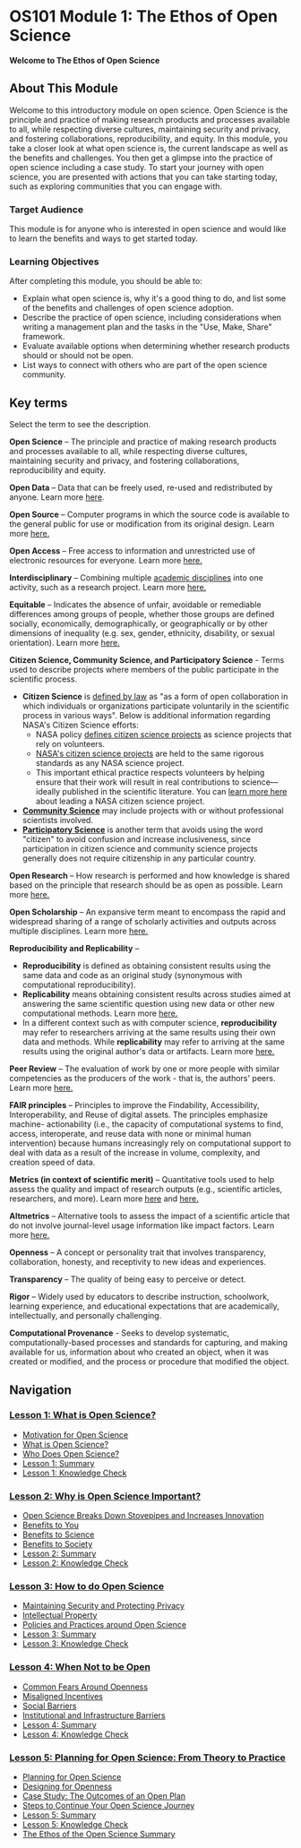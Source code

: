 # OS101 Module 1: The Ethos of Open Science

**Welcome to The Ethos of Open Science**

## About This Module

Welcome to this introductory module on open science. Open Science is the principle and practice of making research products and processes available to all, while respecting diverse cultures, maintaining security and privacy, and fostering collaborations, reproducibility, and equity. In this module, you take a closer look at what open science is, the current landscape as well as the benefits and challenges. You then get a glimpse into the practice of open science including a case study. To start your journey with open science, you are presented with actions that you can take starting today, such as exploring communities that you can engage with.

### Target Audience

This module is for anyone who is interested in open science and would like to learn the benefits and ways to get started today.

### Learning Objectives

After completing this module, you should be able to:

- Explain what open science is, why it's a good thing to do, and list some of the benefits and challenges of open science adoption.
- Describe the practice of open science, including considerations when writing a management plan and the tasks in the "Use, Make, Share" framework.
- Evaluate available options when determining whether research products should or should not be open.
- List ways to connect with others who are part of the open science community.

## Key terms

Select the term to see the description.

**Open Science** – The principle and practice of making research products and processes available to all, while respecting diverse cultures, maintaining security and privacy, and fostering collaborations, reproducibility and equity.

**Open Data** – Data that can be freely used, re-used and redistributed by anyone. Learn more [here](https://opendatahandbook.org/guide/en/what-is-open-data/).

**Open Source** – Computer programs in which the source code is available to the general public for use or modification from its original design. Learn more [here.](https://en.wikipedia.org/wiki/Open_source)

**Open Access** – Free access to information and unrestricted use of electronic resources for everyone. Learn more [here.](https://en.unesco.org/open-access/what-open-access)

**Interdisciplinary** – Combining multiple [academic disciplines](https://en.wikipedia.org/wiki/Academic_discipline) into one activity, such as a research project. Learn more [here.](https://en.wikipedia.org/wiki/Interdisciplinarity)

**Equitable** – Indicates the absence of unfair, avoidable or remediable differences among groups of people, whether those groups are defined socially, economically, demographically, or geographically or by other dimensions of inequality (e.g. sex, gender, ethnicity, disability, or sexual orientation). Learn more [here.](https://www.who.int/health-topics/health-equity)

**Citizen Science, Community Science, and Participatory Science** - Terms used to describe projects where members of the public participate in the scientific process.

- **Citizen Science** is [defined by law](https://www.congress.gov/114/plaws/publ329/PLAW-114publ329.pdf) as "as a form of open collaboration in which individuals or organizations participate voluntarily in the scientific process in various ways". Below is additional information regarding NASA's Citizen Science efforts:
  - NASA policy [defines citizen science projects](https://smd-cms.nasa.gov/wp-content/uploads/2023/04/SPD_33_Citizen_Science_TAGGED.pdf) as science projects that rely on volunteers.
  - [NASA's citizen science projects](https://science.nasa.gov/citizen-science/) are held to the same rigorous standards as any NASA science project.
  - This important ethical practice respects volunteers by helping ensure that their work will result in real contributions to science—ideally published in the scientific literature. You can [learn more here](https://science.nasa.gov/citizen-science/resources/) about leading a NASA citizen science project.
- **[Community Science](https://calacademy.org/Community-science)** may include projects with or without professional scientists involved.
- **[Participatory Science](https://serc.si.edu/why-do-we-call-it-participatory-science)**  is another term that avoids using the word "citizen" to avoid confusion and increase inclusiveness, since participation in citizen science and community science projects generally does not require citizenship in any particular country.

**Open Research** – How research is performed and how knowledge is shared based on the principle that research should be as open as possible. Learn more [here.](https://www.ukri.org/what-we-do/supporting-healthy-research-and-innovation-culture/open-research/)

**Open Scholarship** – An expansive term meant to encompass the rapid and widespread sharing of a range of scholarly activities and outputs across multiple disciplines. Learn more [here.](https://www.heliosopen.org/about)

**Reproducibility and Replicability** – 

- **Reproducibility** is defined as obtaining consistent results using the same data and code as an original study (synonymous with computational reproducibility). 
- **Replicability** means obtaining consistent results across studies aimed at answering the same scientific question using new data or other new computational methods. Learn more [here.](https://www.nationalacademies.org/news/2019/09/reproducibility-and-replicability-in-research)
- In a different context such as with computer science, **reproducibility** may refer to researchers arriving at the same results using their own data and methods.  While **replicability** may refer to arriving at the same results using the original author's data or artifacts.  Learn more [here.](https://www.ncbi.nlm.nih.gov/books/NBK547546/)

**Peer Review** – The evaluation of work by one or more people with similar competencies as the producers of the work - that is, the authors' peers. Learn more [here.](https://en.wikipedia.org/wiki/Peer_review)

**FAIR principles** – Principles to improve the Findability, Accessibility, Interoperability, and Reuse of digital assets. The principles emphasize machine- actionability (i.e., the capacity of computational systems to find, access, interoperate, and reuse data with none or minimal human intervention) because humans increasingly rely on computational support to deal with data as a result of the increase in volume, complexity, and creation speed of data.

**Metrics (in context of scientific merit)** – Quantitative tools used to help assess the quality and impact of research outputs (e.g., scientific articles, researchers, and more). Learn more [here](https://www.ncbi.nlm.nih.gov/pmc/articles/PMC8397294/) and [here.](https://editorresources.taylorandfrancis.com/understanding-research-metrics/)

**Altmetrics** – Alternative tools to assess the impact of a scientific article that do not involve journal-level usage information like impact factors.
Learn more [here.](https://www.ncbi.nlm.nih.gov/pmc/articles/PMC3792863/)

**Openness** – A concept or personality trait that involves transparency, collaboration, honesty, and receptivity to new ideas and experiences.

**Transparency** – The quality of being easy to perceive or detect.

**Rigor** – Widely used by educators to describe instruction, schoolwork, learning experience, and educational expectations that are academically, intellectually, and personally challenging.

**Computational Provenance** - Seeks to develop systematic, computationally-based processes and standards for capturing, and making available for us, information about who created an object, when it was created or modified, and the process or procedure that modified the object.

## Navigation

### [Lesson 1: What is Open Science?](./Lesson_1)

* [Motivation for Open Science](./Lesson_1#motivation-for-open-science)
* [What is Open Science?](./Lesson_1#what-is-open-science)
* [Who Does Open Science?](./Lesson_1#who-does-open-science)
* [Lesson 1: Summary](./Lesson_1#lesson-1-summary)
* [Lesson 1: Knowledge Check](./Lesson_1#lesson-1-knowledge-check)

### [Lesson 2: Why is Open Science Important?](./Lesson_2)

* [Open Science Breaks Down Stovepipes and Increases Innovation](./Lesson_2#open-science-breaks-down-stovepipes-and-increases-innovation)
* [Benefits to You](./Lesson_2#benefits-to-you)
* [Benefits to Science](./Lesson_2#benefits-to-science)
* [Benefits to Society](./Lesson_2#benefits-to-society)
* [Lesson 2: Summary](./Lesson_2#lesson-2-summary)
* [Lesson 2: Knowledge Check](./Lesson_2#lesson-2-knowledge-check)

### [Lesson 3: How to do Open Science](./Lesson_3)

* [Maintaining Security and Protecting Privacy](./Lesson_3#maintaining-security-and-protecting-privacy)
* [Intellectual Property](./Lesson_3#intellectual-property)
* [Policies and Practices around Open Science](./Lesson_3#policies-and-practices-around-open-science)
* [Lesson 3: Summary](./Lesson_3#lesson-3-summary)
* [Lesson 3: Knowledge Check](./Lesson_3#lesson-3-knowledge-check)

### [Lesson 4: When Not to be Open](./Lesson_4)

* [Common Fears Around Openness](./Lesson_4#common-fears-around-openness)
* [Misaligned Incentives](./Lesson_4#misaligned-incentives)
* [Social Barriers](./Lesson_4#social-barriers)
* [Institutional and Infrastructure Barriers](./Lesson_4#institutional-and-infrastructure-barriers)
* [Lesson 4: Summary](./Lesson_4#lesson-4-summary)
* [Lesson 4: Knowledge Check](./Lesson_4#lesson-4-knowledge-check)

### [Lesson 5: Planning for Open Science: From Theory to Practice](./Lesson_5)

* [Planning for Open Science](./Lesson_5#planning-for-open-science)
* [Designing for Openness](./Lesson_5#designing-for-openness)
* [Case Study: The Outcomes of an Open Plan](./Lesson_5#case-study-the-outcomes-of-an-open-plan)
* [Steps to Continue Your Open Science Journey](./Lesson_5#steps-to-continue-your-open-science-journey)
* [Lesson 5: Summary](./Lesson_5#lesson-5-summary)
* [Lesson 5: Knowledge Check](./Lesson_5#lesson-5-knowledge-check)
* [The Ethos of the Open Science Summary](./Lesson_5#the-ethos-of-the-open-science-summary)
